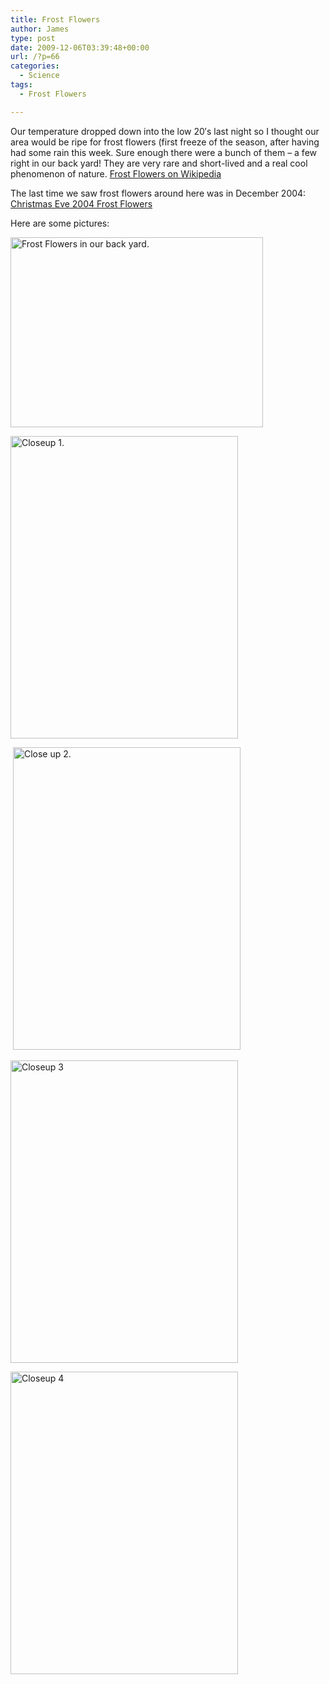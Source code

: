 ```yaml
---
title: Frost Flowers
author: James
type: post
date: 2009-12-06T03:39:48+00:00
url: /?p=66
categories:
  - Science
tags:
  - Frost Flowers

---
```

Our temperature dropped down into the low 20&#8242;s last night so I thought our area would be ripe for frost flowers (first freeze of the season, after having had some rain this week. Sure enough there were a bunch of them &#8211; a few right in our back yard! They are very rare and short-lived and a real cool phenomenon of nature. [Frost Flowers on Wikipedia][1]

The last time we saw frost flowers around here was in December 2004: <a href="http://www.culbertsonexchange.com/wp/?p=20" target="_blank">Christmas Eve 2004 Frost Flowers</a>

Here are some pictures:

[<img style="border-bottom: 0px;border-left: 0px;border-top: 0px;border-right: 0px" border="0" alt="Frost Flowers in our back yard." src="http://www.culbertsonexchange.com/wp/wp-content/uploads/2009/12/Frost_Flowers_020_resize_thumb2.jpg" width="404" height="304" />][2]</p> 

[<img style="border-right-width: 0px;border-top-width: 0px;border-bottom-width: 0px;border-left-width: 0px" border="0" alt="Closeup 1." src="http://www.culbertsonexchange.com/wp/wp-content/uploads/2009/12/Frost_Flowers_022_resize_thumb1.jpg" width="364" height="484" />][3]

&#160;[<img style="border-right-width: 0px;border-top-width: 0px;border-bottom-width: 0px;border-left-width: 0px" border="0" alt="Close up 2." src="http://www.culbertsonexchange.com/wp/wp-content/uploads/2009/12/Frost_Flowers_026_resize_thumb1.jpg" width="364" height="484" />][4] 

[<img style="border-right-width: 0px;border-top-width: 0px;border-bottom-width: 0px;border-left-width: 0px" border="0" alt="Closeup 3" src="http://www.culbertsonexchange.com/wp/wp-content/uploads/2009/12/Frost_Flowers_018_resized_thumb1.jpg" width="364" height="484" />][5] 

[<img style="border-right-width: 0px;border-top-width: 0px;border-bottom-width: 0px;border-left-width: 0px" border="0" alt="Closeup 4" src="http://www.culbertsonexchange.com/wp/wp-content/uploads/2009/12/Frost_Flowers_014_resize_thumb1.jpg" width="364" height="484" />][6]

 [1]: http://en.wikipedia.org/wiki/Frost_flowers
 [2]: http://www.culbertsonexchange.com/wp/wp-content/uploads/2009/12/Frost_Flowers_020_resize2.jpg
 [3]: http://www.culbertsonexchange.com/wp/wp-content/uploads/2009/12/Frost_Flowers_022_resize1.jpg
 [4]: http://www.culbertsonexchange.com/wp/wp-content/uploads/2009/12/Frost_Flowers_026_resize1.jpg
 [5]: http://www.culbertsonexchange.com/wp/wp-content/uploads/2009/12/Frost_Flowers_018_resized1.jpg
 [6]: http://www.culbertsonexchange.com/wp/wp-content/uploads/2009/12/Frost_Flowers_014_resize1.jpg
